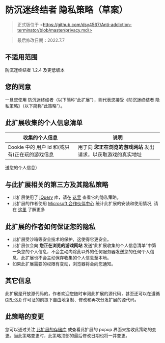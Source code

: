 # 防沉迷终结者 隐私策略（草案）

> 正式版位于 \<https://github.com/dsy4567/Anti-addiction-terminator/blob/master/privacy.md\>

> 最后修改日期：2022.7.7

## 不适用范围

防沉迷终结者 1.2.4 及更低版本

## 您的同意

一旦您使用 防沉迷终结者（以下简称“此扩展”），则代表您接受《防沉迷终结者 隐私策略》（以下简称“此策略”）。

## 此扩展收集的个人信息清单

| 收集的个人信息                                 | 说明                                                                             |
| ---------------------------------------------- | -------------------------------------------------------------------------------- |
| Cookie 中的 用户 id 和(或只有)正在玩的游戏信息 | 用于向 **您正在浏览的游戏网站** 发出请求，以获取游戏的真实地址                   |
送您的个人信息）

## 与此扩展相关的第三方及其隐私策略

-   此扩展使用了 [jQuery](https://jquery.com) 库，请在 [这里](https://privacy-policy.openjsf.org/) 查看它的隐私策略。
- 此扩展的作者使用 [Microsoft 合作伙伴中心](https://partner.microsoft.com/) 统计此扩展的安装和使用情况, 请在 [这里](https://privacy.microsoft.com/zh-cn/privacystatement) 了解更多

## 此扩展的作者如何保证您的隐私

-   此扩展受沙箱等安全技术的保护，这使得它更安全。
-   此扩展仅会向 **您正在浏览的游戏网站** 发送“此扩展收集的个人信息清单”中第一条您的个人信息，不会主动向除此以外的任何服务器发送您的任何个人信息，此扩展也不会主动保存收集的个人信息至本地。
-   如果此扩展需要的权限有变动，浏览器将会向您通知。

## 其它信息

此扩展是开放源代码的，作者欢迎您随时审阅此扩展的源代码，甚至还可以在遵循 [GPL-3.0](https://www.gnu.org/licenses/gpl-3.0.html) 许可证的前提下自由地复制、修改和再次分发扩展的源代码。

## 此策略的变更

您可以通过关注 [此扩展的存储库](https://github.com/dsy4567/Anti-addiction-terminator) 或查看此扩展的 popup 界面来接收此策略的变更。当此策略变更时，此策略顶部的最后修改日期也将一并变更。
